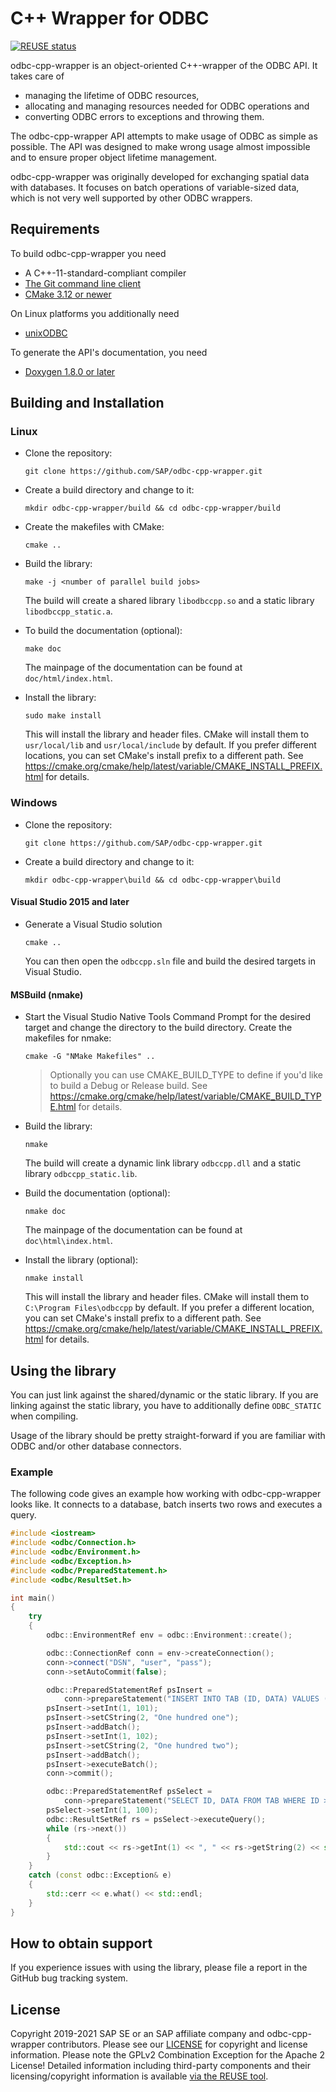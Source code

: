 # C++ Wrapper for ODBC

[![REUSE status](https://api.reuse.software/badge/github.com/SAP/odbc-cpp-wrapper)](https://api.reuse.software/info/github.com/SAP/odbc-cpp-wrapper)

odbc-cpp-wrapper is an object-oriented C++-wrapper of the ODBC API. It takes
care of
 - managing the lifetime of ODBC resources,
 - allocating and managing resources needed for ODBC operations and
 - converting ODBC errors to exceptions and throwing them.

The odbc-cpp-wrapper API attempts to make usage of ODBC as simple as possible.
The API was designed to make wrong usage almost impossible and to ensure proper
object lifetime management.

odbc-cpp-wrapper was originally developed for exchanging spatial data with
databases. It focuses on batch operations of variable-sized data, which is not
very well supported by other ODBC wrappers.

## Requirements

To build odbc-cpp-wrapper you need
 - A C++-11-standard-compliant compiler
 - [The Git command line client](https://git-scm.com/)
 - [CMake 3.12 or newer](https://cmake.org/)

On Linux platforms you additionally need
 - [unixODBC](http://www.unixodbc.org/)

To generate the API's documentation, you need
 - [Doxygen 1.8.0 or later](http://www.doxygen.nl/)


## Building and Installation

### Linux

- Clone the repository:
    ```
    git clone https://github.com/SAP/odbc-cpp-wrapper.git
    ```

- Create a build directory and change to it:
    ```
    mkdir odbc-cpp-wrapper/build && cd odbc-cpp-wrapper/build
    ```

- Create the makefiles with CMake:
    ```
    cmake ..
    ```

- Build the library:
    ```
    make -j <number of parallel build jobs>
    ```

    The build will create a shared library `libodbccpp.so` and a static library `libodbccpp_static.a`.

- To build the documentation (optional):
    ```
    make doc
    ```

    The mainpage of the documentation can be found at `doc/html/index.html`.

- Install the library:
    ```
    sudo make install
    ```

    This will install the library and header files. CMake will install them to `usr/local/lib` and `usr/local/include` by default. If you prefer different locations, you can set CMake's install prefix to a different path. See
https://cmake.org/cmake/help/latest/variable/CMAKE_INSTALL_PREFIX.html for details.


### Windows

- Clone the repository:
    ```
    git clone https://github.com/SAP/odbc-cpp-wrapper.git
    ```

- Create a build directory and change to it:
    ```
    mkdir odbc-cpp-wrapper\build && cd odbc-cpp-wrapper\build
    ```

#### Visual Studio 2015 and later

- Generate a Visual Studio solution
    ```
    cmake ..
    ```

    You can then open the `odbccpp.sln` file and build the desired targets in Visual Studio.

#### MSBuild (nmake)

- Start the Visual Studio Native Tools Command Prompt for the desired target and change the directory to the build directory. Create the makefiles for nmake:
    ```
    cmake -G "NMake Makefiles" ..
    ```

    > Optionally you can use CMAKE_BUILD_TYPE to define if you'd like to build a Debug or Release build. See
https://cmake.org/cmake/help/latest/variable/CMAKE_BUILD_TYPE.html for details.

- Build the library:
    ```
    nmake
    ```

    The build will create a dynamic link library `odbccpp.dll` and a static library `odbccpp_static.lib`.

- Build the documentation (optional):
    ```
    nmake doc
    ```

    The mainpage of the documentation can be found at `doc\html\index.html`.

- Install the library (optional):
    ```
    nmake install
    ```

    This will install the library and header files. CMake will install them to `C:\Program Files\odbccpp` by default. If you prefer a different location, you can set CMake's install prefix to a different path. See
https://cmake.org/cmake/help/latest/variable/CMAKE_INSTALL_PREFIX.html for details.


## Using the library

You can just link against the shared/dynamic or the static library. If you are linking against the static library, you have to additionally define `ODBC_STATIC` when compiling.

Usage of the library should be pretty straight-forward if you are familiar with ODBC and/or other database connectors.

### Example

The following code gives an example how working with odbc-cpp-wrapper looks like. It connects to a database, batch inserts two rows and executes a query.

```cpp
#include <iostream>
#include <odbc/Connection.h>
#include <odbc/Environment.h>
#include <odbc/Exception.h>
#include <odbc/PreparedStatement.h>
#include <odbc/ResultSet.h>

int main()
{
    try
    {
        odbc::EnvironmentRef env = odbc::Environment::create();

        odbc::ConnectionRef conn = env->createConnection();
        conn->connect("DSN", "user", "pass");
        conn->setAutoCommit(false);

        odbc::PreparedStatementRef psInsert =
            conn->prepareStatement("INSERT INTO TAB (ID, DATA) VALUES (?, ?)");
        psInsert->setInt(1, 101);
        psInsert->setCString(2, "One hundred one");
        psInsert->addBatch();
        psInsert->setInt(1, 102);
        psInsert->setCString(2, "One hundred two");
        psInsert->addBatch();
        psInsert->executeBatch();
        conn->commit();

        odbc::PreparedStatementRef psSelect =
            conn->prepareStatement("SELECT ID, DATA FROM TAB WHERE ID > ?");
        psSelect->setInt(1, 100);
        odbc::ResultSetRef rs = psSelect->executeQuery();
        while (rs->next())
        {
            std::cout << rs->getInt(1) << ", " << rs->getString(2) << std::endl;
        }
    }
    catch (const odbc::Exception& e)
    {
        std::cerr << e.what() << std::endl;
    }
}
```

## How to obtain support

If you experience issues with using the library, please file a report in the GitHub bug tracking system.


## License

Copyright 2019-2021 SAP SE or an SAP affiliate company and odbc-cpp-wrapper contributors. Please see our [LICENSE](LICENSE) for copyright and license information. Please note the GPLv2 Combination Exception for the Apache 2 License! Detailed information including third-party components and their licensing/copyright information is available [via the REUSE tool](https://api.reuse.software/info/github.com/SAP/odbc-cpp-wrapper).
